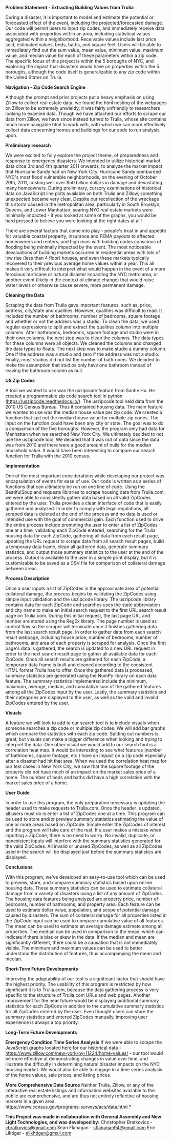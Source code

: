 **Problem Statement - Extracting Building Values from Trulia**

During a disaster, it is important to model and estimate the potential or forecasted effect of the event, including the projected/forecasted damage. Our code will permit users to input zip codes, and immediately receive data associated with properties within an area, including statistical values aggregated within a neighborhood. Receivable values include last price sold, estimated values, beds, baths, and square feet. Users will be able to immediately find out the sum value, mean value, minimum value, maximum value, and median value for each of these parameters within a zip code. The specific focus of this project is within the 5 boroughs of NYC, and exploring the impact that disasters would have on properties within the 5 boroughs, although the code itself is generalizable to any zip code within the United States on Trulia.

**Navigation - Zip Code Search Engine**

Although the prompt and prior projects put a heavy emphasis on using Zillow to collect real estate data, we found the html nesting of the webpages on Zillow to be extremely unwieldy; it was fairly unfriendly to researchers looking to examine data.  Though we have attached our efforts to scrape our data from Zillow, we have since instead turned to Trulia, whose site contains much more navigable html to work with, with which we can more effectively collect data concerning homes and buildings for our code to run analysis upon.

**Preliminary research**

We were excited to fully explore the project theme, of preparedness and response to emergency disasters. We intended to utilize historical market data circa 3rd and 4th quarter 2011 onwards, to analyze the market impact that Hurricane Sandy had on New York City. Hurricane Sandy bombarded NYC's most flood vulnerable neighborhoods, on the evening of October 29th, 2011, costing well over $50 billion dollars in damage and devastating many homeowners. During preliminary, cursory examinations of historical data on JavaScript line plots available on both Trulia and Zillow, something unexpected became very clear. Despite our recollection of the wreckage this storm caused in the metropolitan area, particularly in South Brooklyn, Queens, and Lower Manhattan, soaring NYC real estate markets were minimally impacted - if you looked at some of the graphs, you would be hard pressed to believe you were looking at the right dates at all!

There are several factors that come into play - people's trust in and appetite for valuable coastal property, insurance and FEMA payouts to affected homeowners and renters, and high rises with building codes conscious of flooding being minimally impacted by the event. The most noticeable devaluations of building markets occurred in residential areas with lots of low rise (less than 4 floor) houses, and even these markets typically recovered to their previous average home values within a year. This all makes it very difficult to interpret what would happen in the event of a more ferocious hurricane or natural disaster impacting the NYC metro area, or another event (likely in the context of climate change) that would raise water levels or otherwise cause severe, more permanent damage.

**Cleaning the Data**

Scraping the data from Trulia gave important features, such as, price, address, city/state and qualities. However, qualities was difficult to read. It included the number of bathrooms, number of bedrooms, square footage and whether or not the address was a studio. To clean the data, we used regular expressions to split and extract the qualities column into multiple columns. After bathrooms, bedrooms, square footage and studio were in their own columns, the next step was to clean the columns. The data types for these columns were all objects. We cleaned the columns and changed the data types to floats. The next step was to make studio a dummy column. One if the address was a studio and zero if the address was not a studio. Finally, most studios did not list the number of bathrooms. We decided to make the assumption that studios only have one bathroom instead of leaving the bathroom column as null.

**US Zip Codes**

A tool we wanted to use was the uszipcode feature from Sanhe Hu. He created a programmable zip code search tool in python (https://uszipcode.readthedocs.io/). The uszipcode tool held data from the 2010 US Census Bureau. Thus it contained housing data. The main feature we wanted to use was the median house value per zip code. We created a function that spit out the median house value for multiple zip codes. The input on the function could have been any city or state. The goal was to do a comparison of the five boroughs. However, the program only had data for Manhattan when we searched New York City. We ultimately decided to not use the uszipcode tool. We decided that it was out of data since the data was from 2010 and there were a good amount of nulls for the median household value. It would have been interesting to compare our search function for Trulia with the 2010 census.

**Implementation**

One of the most important considerations while developing our project was encapsulation of events for ease of use. Our code is written as a series of functions that can ultimately be run on one line of code. Using the BeatifulSoup and requests libraries to scrape housing data from Trulia.com, we were able to consistently gather data based on all valid ZipCodes entered by the user. Trulia provides a clean interface of code that is easily gathered and analyzed. In order to comply with legal regulations, all scraped data is deleted at the end of the process and no data is used or intended use with the goal of commercial gain. Each function used to drive the entire process include prompting the user to enter a list of ZipCodes one at a time, validating each ZipCode entered, searching for the Trulia housing data for each ZipCode, gathering all data from each result page, updating the URL request to scrape data from all search result pages, build a temporary data frame, clean all gathered data, generate summary statistics, and output those summary statistics to the user at the end of the process. Output is available to the user in a simple print display, but it is customizable to be saved as a CSV file for comparison of collateral damage between areas.

**Process Description**

Once a user inputs a list of ZipCodes in the approximate area of potential collateral damage, the process begins by validating the ZipCodes using simple input validation and the uszipcode library. The uszipcode library contains data for each ZipCode and searches uses the state abbreviation and city name to make an initial search request to the first URL search result page on Trulia.com. During this initial request, the last page URL and number are stored using the RegEx library. The page number is used as control flow so the scraper will terminate once it finishes gathering data from the last search result page. In order to gather data from each search result webpage, including house price, number of bedrooms, number of bathrooms, and area of each property is scraped for analysis. Once the first page's data is gathered, the search is updated to a new URL request in order to the next search result page to gather all available data for each ZipCode. Once all search results are gathered for each ZipCode, a temporary data frame is built and cleaned according to the consistent HTML format Trulia has to offer. Once the gathered data is processed, summary statistics are generated using the NumPy library on each data feature. The summary statistics implemented include the minimum, maximum, average, median, and cumulative sum of the gathered features among all the ZipCodes input by the user. Lastly, the summary statistics and their categories are displayed to the user, as well as the valid and invalid ZipCodes entered by the user.

**Visuals**

A feature we will look to add to our search tool is to include visuals when someone searches a zip code or multiple zip codes. We will add bar graphs which compare the statistics with each zip code. Spitting out numbers is great, but visuals can make a bigger difference when looking and trying to interpret the data. One other visual we would add to our search tool is a correlation heat map. It would be interesting to see what features (number of bathrooms, square footage, etc.) have an impact on a zip code especially after a disaster had hit that area. When we used the correlation heat map for our test cases in New York City, we saw that the square footage of the property did not have much of an impact on the market sales price of a home. The number of beds and baths did have a high correlation with the market sales price of a home.

**User Guide**

In order to use this program, the only preparation necessary is updating the header used to make requests to Trulia.com. Once the header is updated, all users must do is enter a list of ZipCodes one at a time. This program can be used to store and/or preview summary statistics estimating the value of one or more areas based on ZipCode. Simple enter the ZipCodes of interest and the program will take care of the rest. If a user makes a mistake when inputting a ZipCode, there is no need to worry. No invalid, duplicate, or nonexistent inputs will interfere with the summary statistics generated for the valid ZipCodes. All invalid or unused ZipCodes, as well as all ZipCodes used in the search will be displayed just before the summary statistics are displayed.

**Conclusions**

With this program, we've developed an easy-to-use tool which can be used to preview, store, and compare summary statistics based upon online housing data. These summary statistics can be used to estimate collateral damage from a variety of disasters using a list of any amount of ZipCodes. The housing data features being analyzed are property price, number of bedrooms, number of bathrooms, and property area. Each feature can be used to estimate dollar value, population, and scope of potential damage caused by disasters. The sum of collateral damage for all properties listed in the ZipCode input can be used to compare cumulative value of all features. The mean can be used to estimate an average damage estimate among all properties. The median can be used in comparison to the mean, which can indicate if there is bias or skew in the data. If the median and mean are significantly different, there could be a causation that is not immediately visible. The minimum and maximum values can be used to better understand the distribution of features, thus accompanying the mean and median.

**Short-Term Future Developments**

Improving the adaptability of our tool is a significant factor that should have the highest priority. The usability of this program is restricted by how significant it is to Trulia.com, because the data gathering process is very specific to the structure of Trulia.com URLs and web pages. Another improvement for the near future would be displaying additional summary statistics for each ZipCode in addition to the cumulative summary statistics for all ZipCodes entered by the user. Even thought users can store the summary statistics and entered ZipCodes manually, improving user experience is always a top priority. 

**Long-Term Future Developments**

**Emergency Condition Time Series Analysis**
If we were able to scrape the JavaScript graphs located here for our historical data - https://www.zillow.com/new-york-ny-11224/home-values/ - our tool would be more effective at demonstrating changes in value over time, and illustrate the difficulty in determining natural disaster impacts on the NYC housing market.  We would also be able to engage in a time series analysis of the home values, sale prices, and listing prices.

**More Comprehensive Data Source**
Neither Trulia, Zillow, or any of the interactive real estate listings and information websites available to the public are comprehensive, and are thus not entirely reflective of housing markets in a given area.  
https://www.census.gov/programs-surveys/acs/data.html ?

**This Project was made in collaboration with General Assembly and New Light Technologies, and was developed by:**
Christopher Bratkovics - cbratkovics@gmail.com
Sean Flanagan – sflanagan94@gmail.com
Eric Liktiger - elikhtiger@gmail.com

